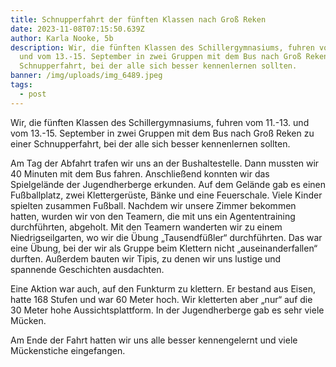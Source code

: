 ```yaml
---
title: Schnupperfahrt der fünften Klassen nach Groß Reken
date: 2023-11-08T07:15:50.639Z
author: Karla Nooke, 5b
description: Wir, die fünften Klassen des Schillergymnasiums, fuhren vom 11.-13.
  und vom 13.-15. September in zwei Gruppen mit dem Bus nach Groß Reken zu einer
  Schnupperfahrt, bei der alle sich besser kennenlernen sollten.
banner: /img/uploads/img_6489.jpeg
tags:
  - post
---
```

Wir, die fünften Klassen des Schillergymnasiums, fuhren vom 11.-13. und vom 13.-15. September in zwei Gruppen mit dem Bus nach Groß Reken zu einer Schnupperfahrt, bei der alle sich besser kennenlernen sollten.

Am Tag der Abfahrt trafen wir uns an der Bushaltestelle. Dann mussten wir 40 Minuten mit dem Bus fahren. Anschließend konnten wir das Spielgelände der Jugendherberge erkunden. Auf dem Gelände gab es einen Fußballplatz, zwei Klettergerüste, Bänke und eine Feuerschale. Viele Kinder spielten zusammen Fußball. Nachdem wir unsere Zimmer bekommen hatten, wurden wir von den Teamern, die mit uns ein Agententraining durchführten, abgeholt. Mit den Teamern wanderten wir zu einem Niedrigseilgarten, wo wir die Übung „Tausendfüßler“ durchführten. Das war eine Übung, bei der wir als Gruppe beim Klettern nicht „auseinanderfallen“ durften. Außerdem bauten wir Tipis, zu denen wir uns lustige und spannende Geschichten ausdachten. 

Eine Aktion war auch, auf den Funkturm zu klettern. Er bestand aus Eisen, hatte 168 Stufen und war 60 Meter hoch. Wir kletterten aber „nur“ auf die 30 Meter hohe Aussichtsplattform. In der Jugendherberge gab es sehr viele Mücken. 

Am Ende der Fahrt hatten wir uns alle besser kennengelernt und viele Mückenstiche eingefangen.